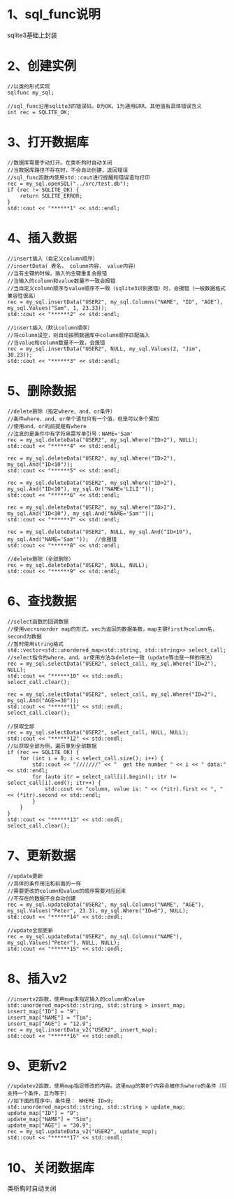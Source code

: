 # 1、sql_func说明

sqlite3基础上封装



# 2、创建实例

```
//以类的形式实现
sqlfunc my_sql;

//sql_func沿用sqlite3的错误码，0为OK，1为通用ERR，其他值有具体错误含义
int rec = SQLITE_OK;
```



# 3、打开数据库

```
//数据库需要手动打开。在类析构时自动关闭
//当数据库路径不存在时，不会自动创建，返回错误
//sql_func函数内使用std::cout进行提醒和错误语句打印
rec = my_sql.openSQL("../src/test.db");
if (rec != SQLITE_OK) {
	return SQLITE_ERROR;
}
std::cout << "******1" << std::endl;
```



# 4、插入数据

	//insert插入（自定义column顺序）
	//insertData( 表名， column内容， value内容）
	//当有主键的时候，插入的主键重复会报错
	//当输入的column和value数量不一致会报错
	//当自定义column顺序与value顺序不一致（sqlite3识别报错）时，会报错（一般数据格式兼容性很高）
	rec = my_sql.insertData("USER2", my_sql.Columns("NAME", "ID", "AGE"), my_sql.Values("Sam", 1, 23.33));
	std::cout << "******2" << std::endl;
	
	//insert插入（默认column顺序）
	//将column设空，则自动按照数据库中column顺序匹配插入
	//当value和column数量不一致，会报错
	rec = my_sql.insertData("USER2", NULL, my_sql.Values(2, "Jim", 30.23));
	std::cout << "******3" << std::endl;



# 5、删除数据

	//delete删除（指定where、and、or条件）
	//条件where、and、or单个语句只有一个值，但是可以多个累加
	//使用and、or的前提是有where
	//注意的是条件中有字符串需写单引号：NAME='Sam'
	rec = my_sql.deleteData("USER2", my_sql.Where("ID>2"), NULL);
	std::cout << "******4" << std::endl;
	
	rec = my_sql.deleteData("USER2", my_sql.Where("ID>2"), my_sql.And("ID<10"));
	std::cout << "******5" << std::endl;
	
	rec = my_sql.deleteData("USER2", my_sql.Where("ID>2"), my_sql.And("ID<10"), my_sql.Or("NAME='LILI'"));
	std::cout << "******6" << std::endl;
	
	rec = my_sql.deleteData("USER2", my_sql.Where("ID>2"), my_sql.And("ID<10"), my_sql.And("NAME='Sam'"));
	std::cout << "******7" << std::endl;
	
	rec = my_sql.deleteData("USER2", NULL, my_sql.And("ID<10"), my_sql.And("NAME='Sam'"));	//会报错
	std::cout << "******8" << std::endl;
	
	//delete删除（全部删除）
	rec = my_sql.deleteData("USER2", NULL, NULL);
	std::cout << "******9" << std::endl;



# 6、查找数据

	//select函数的回调数据
	//使用vec+unorder map的形式。vec为返回的数据条数，map主键first为column名，second为数据
	//暂时使用string格式
	std::vector<std::unordered_map<std::string, std::string>> select_call;
	//select指令的where、and、or使用方法与delete一致（update等也是一样的用法）
	rec = my_sql.selectData("USER2", select_call, my_sql.Where("ID=2"), NULL);
	std::cout << "******10" << std::endl;
	select_call.clear();
	
	rec = my_sql.selectData("USER2", select_call, my_sql.Where("ID=2"), my_sql.And("AGE>=30"));
	std::cout << "******11" << std::endl;
	select_call.clear();
	
	//获取全部
	rec = my_sql.selectData("USER2", select_call, NULL, NULL);
	std::cout << "******12" << std::endl;
	//以获取全部为例，遍历拿到全部数据
	if (rec == SQLITE_OK) {
		for (int i = 0; i < select_call.size(); i++) {
			std::cout << "///////" << "  get the number " << i << " data:" << std::endl;
			for (auto itr = select_call[i].begin(); itr != select_call[i].end(); itr++) {
				std::cout << "column, value is: " << (*itr).first << ", " << (*itr).second << std::endl;
			}
		}
	}
	std::cout << "******13" << std::endl;
	select_call.clear();



# 7、更新数据

```
//update更新
//具体的条件用法和前面的一样
//需要更改的column和value的顺序需要对应起来
//不存在的数据不会自动创建
rec = my_sql.updateData("USER2", my_sql.Columns("NAME", "AGE"), my_sql.Values("Peter", 23.3), my_sql.Where("ID=6"), NULL);
std::cout << "******14" << std::endl;

//update全部更新
rec = my_sql.updateData("USER2", my_sql.Columns("NAME"), my_sql.Values("Peter"), NULL, NULL);
std::cout << "******15" << std::endl;
```



# 8、插入v2

```
//insertv2函数，使用map来指定插入的column和value
std::unordered_map<std::string, std::string > insert_map;
insert_map["ID"] = "9";
insert_map["NAME"] = "Tim";
insert_map["AGE"] = "12.9";
rec = my_sql.insertData_v2("USER2", insert_map);
std::cout << "******16" << std::endl;
```



# 9、更新v2

```
//updatev2函数，使用map指定修改的内容。这里map的第0个内容会被作为where的条件（只支持一个条件，且为等于）
//如下面的程序中，条件是： WHERE ID=9;
std::unordered_map<std::string, std::string > update_map;
update_map["ID"] = "9";
update_map["NAME"] = "Sim";
update_map["AGE"] = "30.9";
rec = my_sql.updateData_v2("USER2", update_map);
std::cout << "******17" << std::endl;
```



# 10、关闭数据库

类析构时自动关闭